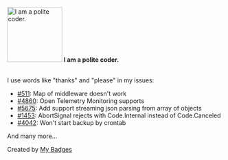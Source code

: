 <img src="https://my-badges.github.io/my-badges/polite-coder.png" alt="I am a polite coder." title="I am a polite coder." width="128">
<strong>I am a polite coder.</strong>
<br><br>

I use words like "thanks" and "please" in my issues:

- <a href="https://github.com/ZijianHe/koa-router/issues/511">#511</a>: Map of middleware doesn't work
- <a href="https://github.com/hyperledger/fabric/issues/4860">#4860</a>: Open Telemetry Monitoring supports
- <a href="https://github.com/denoland/std/issues/5675">#5675</a>: Add support streaming json parsing from array of objects
- <a href="https://github.com/connectrpc/connect-es/issues/1453">#1453</a>: AbortSignal rejects with Code.Internal instead of Code.Canceled
- <a href="https://github.com/prisma/prisma1/issues/4042">#4042</a>: Won't start backup by crontab

 And many more...


Created by <a href="https://github.com/my-badges/my-badges">My Badges</a>